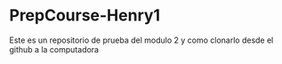 # PrepCourse-Henry1
Este es un repositorio de prueba del modulo 2 y como clonarlo desde el github a la computadora

